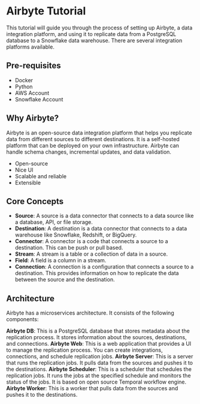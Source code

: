 # Airbyte Tutorial

This tutorial will guide you through the process of setting up Airbyte, a data integration platform, and using it to 
replicate data from a PostgreSQL database to a Snowflake data warehouse. There are several integration platforms 
available.

## Pre-requisites

- Docker
- Python
- AWS Account
- Snowflake Account

## Why Airbyte?

Airbyte is an open-source data integration platform that helps you replicate data from different sources to 
different destinations. It is a self-hosted platform that can be deployed on your own infrastructure. Airbyte can 
handle schema changes, incremental updates, and data validation. 

- Open-source
- Nice UI
- Scalable and reliable
- Extensible

## Core Concepts

- **Source**: A source is a data connector that connects to a data source like a database, API, or file storage.
- **Destination**: A destination is a data connector that connects to a data warehouse like Snowflake, Redshift, or BigQuery.
- **Connector**: A connector is a code that connects a source to a destination. This can be push or pull based.
- **Stream**: A stream is a table or a collection of data in a source.
- **Field**: A field is a column in a stream.
- **Connection**: A connection is a configuration that connects a source to a destination. This provides information 
  on how to replicate the data between the source and the destination.

## Architecture

Airbyte has a microservices architecture. It consists of the following components:

**Airbyte DB**: This is a PostgreSQL database that stores metadata about the replication process. It stores 
information about the sources, destinations, and connections.
**Airbyte Web**: This is a web application that provides a UI to manage the replication process. You can create 
integrations, connections, and schedule replication jobs.
**Airbyte Server**: This is a server that runs the replication jobs. It pulls data from the sources and pushes it to 
the destinations.
**Airbyte Scheduler**: This is a scheduler that schedules the replication jobs. It runs the jobs at the specified 
schedule and monitors the status of the jobs. It is based on open source Temporal workflow engine.
**Airbyte Worker**: This is a worker that pulls data from the sources and pushes it to the destinations.